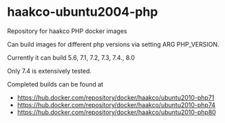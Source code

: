 # haakco-ubuntu2004-php

Repository for haakco PHP docker images

Can build images for different php versions via setting ARG PHP_VERSION.

Currently it can build 5.6, 7.1, 7.2, 7.3, 7.4., 8.0

Only 7.4 is extensively tested.

Completed builds can be found at

  * https://hub.docker.com/repository/docker/haakco/ubuntu2010-php71
  * https://hub.docker.com/repository/docker/haakco/ubuntu2010-php74
  * https://hub.docker.com/repository/docker/haakco/ubuntu2010-php80
